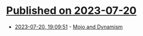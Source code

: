 # [Published on 2023-07-20](index.md)

* [2023-07-20, 19:09:51](https://lobste.rs/s/6mke7e/mojo_dynamism) - [Mojo and Dynamism](https://github.com/modularml/mojo/discussions/466)
